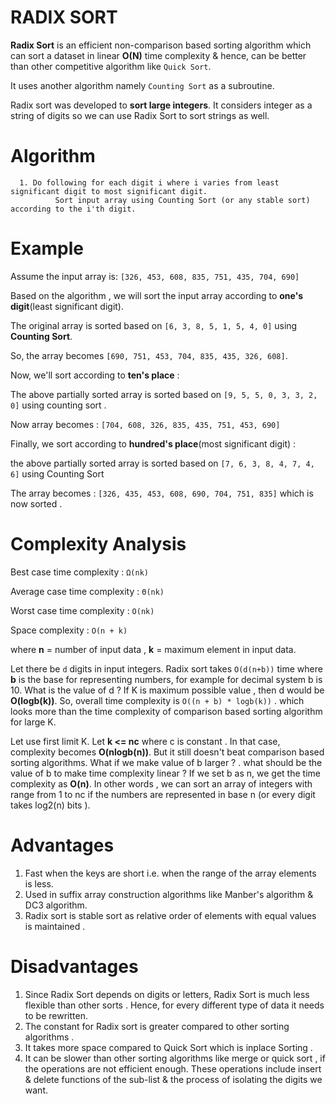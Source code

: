 # RADIX SORT

**Radix Sort** is an efficient non-comparison based sorting algorithm which can sort a dataset in linear **O(N)** time complexity & hence, can be better than other competitive algorithm like ``Quick Sort``.

It uses another algorithm namely ``Counting Sort`` as a subroutine.

Radix sort was developed to **sort large integers**. It considers integer as a string of digits so we can use Radix Sort to sort strings as well.   

# Algorithm
      1. Do following for each digit i where i varies from least significant digit to most significant digit.
              Sort input array using Counting Sort (or any stable sort) according to the i'th digit.

# Example
Assume the input array is:
`[326, 453, 608, 835, 751, 435, 704, 690]`

Based on the algorithm , we will sort the input array according to **one's digit**(least significant digit).

The original array is sorted based on `[6, 3, 8, 5, 1, 5, 4, 0]` using **Counting Sort**.

So, the array becomes `[690, 751, 453, 704, 835, 435, 326, 608]`.

Now, we'll sort according to **ten's place** :

The above partially sorted array is sorted based on `[9, 5, 5, 0, 3, 3, 2, 0]` using counting sort .

Now array becomes : `[704, 608, 326, 835, 435, 751, 453, 690]`

Finally, we sort according to **hundred's place**(most significant digit) :

the above partially sorted array is sorted based on `[7, 6, 3, 8, 4, 7, 4, 6]` using Counting Sort

The array becomes : `[326, 435, 453, 608, 690, 704, 751, 835]` which is now sorted .

# Complexity Analysis
Best case time complexity : `Ω(nk)`

Average case time complexity : `Θ(nk)`

Worst case time complexity : `O(nk)`

Space complexity : `O(n + k)`

where **n** = number of input data ,
      **k** = maximum element in input data.

Let there be `d` digits in input integers. Radix sort takes `O(d(n+b))` time where **b** is the base for representing numbers, for example for decimal system b is 10. What is the value of d ? If K is maximum possible value , then d would be **O(logb(k))**. So, overall time complexity is `O((n + b) * logb(k))` . which looks more than the time complexity of comparison based sorting algorithm for large K.

Let use first limit K. Let **k <= nc** where c is constant . In that case, complexity becomes **O(nlogb(n))**. But it still doesn't beat comparison based sorting algorithms. What if we make value of b larger ? . what should be the value of b to make time complexity linear ? If we set b as n, we get the time complexity as **O(n)**. In other words , we can sort an array of integers with range from 1 to nc if the numbers are represented in base n (or every digit takes log2(n) bits ).

# Advantages
1. Fast when the keys are short i.e. when the range of the array elements is less.
2. Used in suffix array construction algorithms like Manber's algorithm & DC3 algorithm.
3. Radix sort is stable sort as relative order of elements with equal values is maintained .

# Disadvantages
1. Since Radix Sort depends on digits or letters, Radix Sort is much less flexible than other sorts . Hence, for every different type of data it needs to be rewritten.
2. The constant for Radix sort is greater compared to other sorting algorithms .
3. It takes more space compared to Quick Sort which is inplace Sorting .
4. It can be slower than other sorting algorithms like merge or quick sort , if the operations are not efficient enough. These operations include insert & delete functions of the sub-list & the process of isolating the digits we want.
